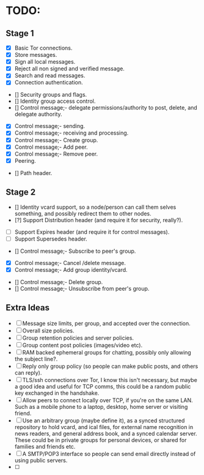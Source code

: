 # TODO:

## Stage 1

- [x] Basic Tor connections.
- [x] Store messages.
- [x] Sign all local messages.
- [x] Reject all non signed and verified message.
- [x] Search and read messages.
- [x] Connection authentication.
- [\] Security groups and flags.
- [\] Identity group access control.
- [\] Control message;- delegate permissions/authority to post, delete, and delegate authority.
- [x] Control message;- sending.
- [x] Control message;- receiving and processing.
- [x] Control message;- Create group.
- [x] Control message;- Add peer.
- [x] Control message;- Remove peer.
- [x] Peering.
- [\] Path header.

## Stage 2

- [\] Identity vcard support, so a node/person can call them selves something, and possibly redirect them to other nodes.
- [?] Support Distribution header (and require it for security, really?).
- [ ] Support Expires header (and require it for control messages).
- [ ] Support Supersedes header.
- [\] Control message;- Subscribe to peer's group.
- [x] Control message;- Cancel /delete message.
- [x] Control message;- Add group identity/vcard.
- [\] Control message;- Delete group.
- [\] Control message;- Unsubscribe from peer's group.


## Extra Ideas

- [ ] Message size limits, per group, and accepted over the connection.
- [ ] Overall size policies.
- [ ] Group retention policies and server policies.
- [ ] Group content post policies (images/video etc).
- [ ] RAM backed ephemeral groups for chatting, possibly only allowing the subject line?.
- [ ] Reply only group policy (so people can make public posts, and others can reply).
- [ ] TLS/ssh connections over Tor, I know this isn't necessary, but maybe a good idea and useful for TCP comms, this could be a random public key exchanged in the handshake.
- [ ] Allow peers to connect locally over TCP, if you're on the same LAN. Such as a mobile phone to a laptop, desktop, home server or visiting friend.
- [ ] Use an arbitrary group (maybe define it), as a synced structured repository to hold vcard, and ical files, for external name recognition in news readers, and general address book, and a synced calendar server. These could be in private groups for personal devices, or shared for families and friends etc.
- [ ] A SMTP/POP3 interface so people can send email directly instead of using public servers.
- [ ] 
